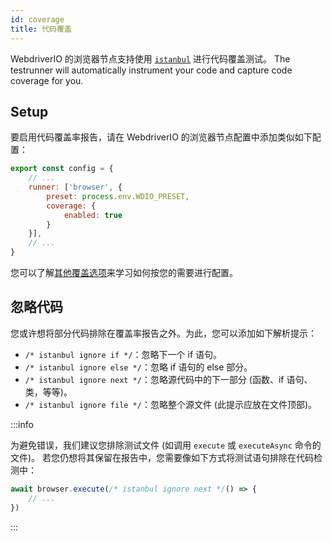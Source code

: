 ```yaml
---
id: coverage
title: 代码覆盖
---
```


WebdriverIO 的浏览器节点支持使用 [`istanbul`](https://istanbul.js.org/) 进行代码覆盖测试。 The testrunner will automatically instrument your code and capture code coverage for you.

## Setup

要启用代码覆盖率报告，请在 WebdriverIO 的浏览器节点配置中添加类似如下配置：

```js title=wdio.conf.js
export const config = {
    // ...
    runner: ['browser', {
        preset: process.env.WDIO_PRESET,
        coverage: {
            enabled: true
        }
    }],
    // ...
}
```

您可以了解[其他覆盖选项](/docs/runner#coverage-options)来学习如何按您的需要进行配置。

## 忽略代码

您或许想将部分代码排除在覆盖率报告之外。为此，您可以添加如下解析提示：

- `/* istanbul ignore if */`：忽略下一个 if 语句。
- `/* istanbul ignore else */`：忽略 if 语句的 else 部分。
- `/* istanbul ignore next */`：忽略源代码中的下一部分 (函数、if 语句、类，等等)。
- `/* istanbul ignore file */`：忽略整个源文件 (此提示应放在文件顶部)。

:::info

为避免错误，我们建议您排除测试文件 (如调用  `execute` 或 `executeAsync` 命令的文件)。 若您仍想将其保留在报告中，您需要像如下方式将测试语句排除在代码检测中：

```ts
await browser.execute(/* istanbul ignore next */() => {
    // ...
})
```

:::
